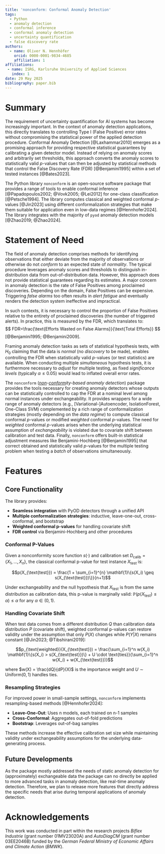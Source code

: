 ```yaml
---
title: 'nonconform: Conformal Anomaly Detection'
tags:
  - Python
  - anomaly detection
  - conformal inference
  - conformal anomaly detection
  - uncertainty quantification
  - false discovery rate
authors:
  - name: Oliver N. Hennhöfer
    orcid: 0000-0001-9834-4685
    affiliation: 1
affiliations:
 - name: ISRG, Karlsruhe University of Applied Sciences
   index: 1
date: 29 May 2025
bibliography: paper.bib
---
```


# Summary

The requirement of uncertainty quantification for AI systems has become increasingly important. In the context of anomaly detection applications, this directly translates to controlling Type I (False Positive) error rates without compromising the statistical power of the applied detection procedure. Conformal Anomaly Detection [@Laxhammar2010] emerges as a promising approach for providing respective statistical guarantees by calibrating a given detector model. Instead of relying on anomaly scores and arbitrarily set thresholds, this approach converts the anomaly scores to statistically valid $p$-values that can then be adjusted by statistical methods that control the False Discovery Rate (FDR) [@Benjamini1995] within a set of tested instances [@Bates2023].

The Python library `nonconform` is an open-source software package that provides a range of tools to enable conformal inference [@Papadopoulos2002; @Vovk2005; @Lei2012] for one-class classification [@Petsche1994]. The library computes classical and weighted conformal $p$-values [@Jin2023] using different conformalization strategies that make them suitable for application even in low-data regimes [@Hennhofer2024]. The library integrates with the majority of `pyod` anomaly detection models [@Zhao2019; @Zhao2024].

# Statement of Need

The field of anomaly detection comprises methods for identifying observations that either deviate from the majority of observations or otherwise do not *conform* to an expected state of *normality*. The typical procedure leverages anomaly scores and thresholds to distinguish in-distribution data from out-of-distribution data. However, this approach does not provide statistical guarantees regarding its estimates. A major concern in anomaly detection is the rate of False Positives among proclaimed discoveries. Depending on the domain, False Positives can be expensive. Triggering *false alarms* too often results in *alert fatigue* and eventually renders the detection system ineffective and impractical.

In such contexts, it is necessary to control the proportion of False Positives relative to the entirety of proclaimed discoveries (the number of triggered alerts). In practice, this is measured by the FDR, which translates to:
$$
FDR=\frac{\text{Efforts Wasted on False Alarms}}{\text{Total Efforts}}
$$
[@Benjamini1995; @Benjamini2009]. 

Framing anomaly detection tasks as sets of statistical hypothesis tests, with $H_0$ claiming that the data is *normal* (no *discovery* to be made), enables controlling the FDR when statistically valid $p$-values (or test statistics) are available. When conducting multiple *simultaneous* hypothesis tests, it is furthermore necessary to *adjust* for multiple testing, as fixed *significance levels* (typically $\alpha \leq 0.05$) would lead to inflated overall error rates.

The `nonconform` (*<ins>non</ins>-<ins>conform</ins>ity-based anomaly detection*) package provides the tools necessary for creating anomaly detectors whose outputs can be statistically controlled to cap the FDR at a nominal level among normal instances under exchangeability. It provides wrappers for a wide range of anomaly detectors (e.g., [Variational-]Autoencoder, IsolationForest, One-Class SVM) complemented by a rich range of conformalization strategies (mostly depending on the *data regime*) to compute classical conformal $p$-values or modified *weighted* conformal $p$-values. The need for *weighted* conformal $p$-values arises when the underlying statistical assumption of *exchangeability* is violated due to covariate shift between calibration and test data. Finally, `nonconform` offers built-in statistical adjustment measures like Benjamini-Hochberg [@Benjamini1995] that correct obtained and statistically valid $p$-values for the multiple testing problem when testing a *batch* of observations simultaneously.

# Features

## Core Functionality

The library provides:
- **Seamless integration** with PyOD detectors through a unified API
- **Multiple conformalization strategies**: inductive, leave-one-out, cross-conformal, and bootstrap
- **Weighted conformal p-values** for handling covariate shift
- **FDR control** via Benjamini-Hochberg and other procedures

### Conformal P-Values

Given a nonconformity score function $s(\cdot)$ and calibration set $D_{\text{calib}} = \{X_1, \ldots, X_n\}$, the classical conformal p-value for test instance $X_{\text{test}}$ is:

$$p(X_{\text{test}}) = \frac{1 + \sum_{i=1}^{n} \mathbf{1}\{s(X_i) \geq s(X_{\text{test}})\}}{n+1}$$

Under exchangeability and the null hypothesis that $X_{\text{test}}$ is from the same distribution as calibration data, this p-value is marginally valid: $\mathbb{P}(p(X_{\text{test}}) \leq \alpha) \leq \alpha$ for any $\alpha \in (0,1)$.

### Handling Covariate Shift

When test data comes from a different distribution $Q$ than calibration data distribution $P$ (covariate shift), weighted conformal p-values can restore validity under the assumption that only $P(X)$ changes while $P(Y|X)$ remains constant [@Jin2023; @Tibshirani2019]:

$$p_{\text{weighted}}(X_{\text{test}}) = \frac{\sum_{i=1}^n w(X_i) \mathbf{1}\{s(X_i) > s(X_{\text{test}})\} + U \cdot \text{ties}}{\sum_{i=1}^n w(X_i) + w(X_{\text{test}})}$$

where $w(X) = \frac{dQ}{dP}(X)$ is the importance weight and $U \sim \text{Uniform}(0,1)$ handles ties.

### Resampling Strategies

For improved power in small-sample settings, `nonconform` implements resampling-based methods [@Hennhofer2024]:
- **Leave-One-Out**: Uses n models, each trained on n-1 samples
- **Cross-Conformal**: Aggregates out-of-fold predictions
- **Bootstrap**: Leverages out-of-bag samples

These methods increase the effective calibration set size while maintaining validity under exchangeability assumptions for the underlying data-generating process.

## Future Developments

As the package mostly addressed the needs of static anomaly detection for (approximately) exchangeable data the package can no directly be applied to more advanced tasks in anomaly detection, like real-time anomaly detection.
Therefore, we plan to release more features that directly address the specific needs that arise during temporal applications of anomaly detection.

# Acknowledgements

This work was conducted in part within the research projects *Biflex Industrie* (grant number 01MV23020A) and *AutoDiagCM* (grant number 03EE2046B) funded by the *German Federal Ministry of Economic Affairs and Climate Action* (*BMWK*).